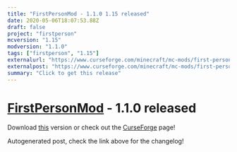 ```yaml
---
title: "FirstPersonMod - 1.1.0 1.15 released"
date: 2020-05-06T18:07:53.88Z
draft: false
project: "firstperson"
mcversion: "1.15"
modversion: "1.1.0"
tags: ["firstperson", "1.15"]
externalurl: "https://www.curseforge.com/minecraft/mc-mods/first-person-model/files/2949909"
externalpost: "https://www.curseforge.com/minecraft/mc-mods/first-person-model/files/2949909"
summary: "Click to get this release"
---
```

# [FirstPersonMod](/project/firstperson) - 1.1.0 released
Download [this](https://www.curseforge.com/minecraft/mc-mods/first-person-model/files/2949909) version or check out the [CurseForge](https://www.curseforge.com/minecraft/mc-mods/first-person-model) page!

Autogenerated post, check the link above for the changelog!
